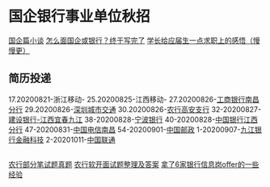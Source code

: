# 国企银行事业单位秋招

[国企篇小谈](https://www.nowcoder.com/discuss/443828)
[怎么面国企或银行？终于写完了](https://mp.weixin.qq.com/s?__biz=MzI3NzE0NjcwMg==&mid=2650141459&idx=3&sn=9c35e276476316ec5b24a2c3eb7b652f&chksm=f36bee32c41c672487cce5b16178d0f3668537545c86d67cb0026fc871a5abf4f62107fa7e10&mpshare=1&scene=23&srcid=0907Rwh6XFD2Ag5PI0KYInwl&sharer_sharetime=1599442522376&sharer_shareid=d812adcc01829f0f7f8fb06aea118511#rd)
[学长给应届生一点求职上的感悟（慢慢更）](https://www.nowcoder.com/discuss/364482)
## 简历投递
17.20200821-浙江移动-[](http://i.51job.com/userset/my_apply.php?type=xy&lang=c)
25.20200825-江西移动-[](https://xiaoyuan.zhaopin.com/resume/delivery)
27.20200826-[工商银行南昌分行](https://job.icbc.com.cn/pc/index.html#/main/personal/delivery)
29.20200826-[深圳城市交通](https://sutpc.zhiye.com/Portal/Apply/Index) []()
30.20200826-[农行高安支行](https://career.abchina.com/build/index.html#/MySubmit)
32-20200827-[建设银行-江西宜春九江](http://job.ccb.com/cn/job/mycenter/index.html)
38-20200828-[宁波银行](https://zhaopin.nbcb.com.cn/recruit/resume/resumeCenter.jsp)
40-20200828-[中国银行江西分行](https://applyjob.chinahr.com/apply/job/wish?jobId=5f29439aa055bd036b706357&projectId=5f1502454f54a5059f694f14)
47-20200831-[中国电信南昌](http://i.51job.com/userset/my_apply.php?type=xy&lang=c)
54-20200901-[中国邮政](https://xiaoyuan.zhaopin.com/resume/delivery)
1-20200907-[九江银行金融科技](http://www.hotjob.cn/wt/JJYH/web/index/applyPositionN300!listApplyPosition?brandCode=1&operational=eaaf471bf0698048bf241b07515e1e968179a674607493f919e4418c19568e5ea655110da116cdd937681a675ee02d28c10f75cdfded5d60d5fbe9007f99bc27e684025857f357cfe91323ccffb079f1929fcff76d2789af06e7ede9baf8e050)
2-20201011-[中国联通](https://xiaoyuan.zhaopin.com/resume/delivery)

##
[农行部分笔试题真题](https://www.nowcoder.com/discuss/483741)
[农行软开面试题整理及答案](https://www.nowcoder.com/discuss/513385)
[拿了6家银行信息岗offer的一些经验](https://www.nowcoder.com/discuss/279368)
